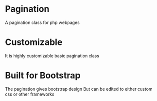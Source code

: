 # Pagination
A pagination class for php webpages

# Customizable
It is highly customizable basic pagination class

# Built for Bootstrap
The pagination gives bootstrap design
But can be edited to either custom css or other frameworks
